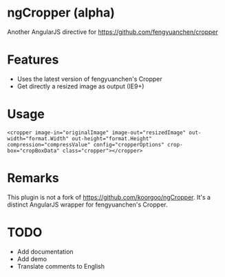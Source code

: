 # ngCropper (alpha)

Another AngularJS directive for https://github.com/fengyuanchen/cropper

# Features

* Uses the latest version of fengyuanchen's Cropper
* Get directly a resized image as output (IE9+)

# Usage

    <cropper image-in="originalImage" image-out="resizedImage" out-width="format.Width" out-height="format.Height" compression="compressValue" config="cropperOptions" crop-box="cropBoxData" class="cropper"></cropper>

# Remarks

This plugin is not a fork of https://github.com/koorgoo/ngCropper. It's a distinct AngularJS wrapper for fengyuanchen's Cropper.

# TODO

* Add documentation
* Add demo
* Translate comments to English
